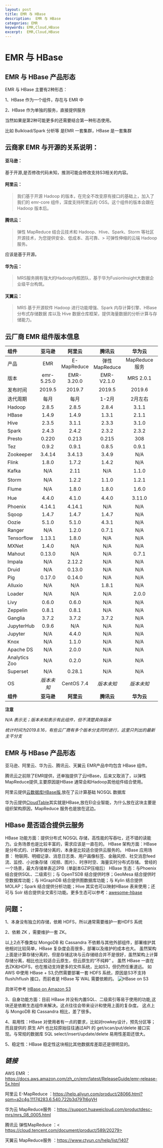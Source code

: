```yaml
---
layout: post
title: EMR 与 HBase
description:  EMR 与 HBase
categories: EMR
keywords: EMR,Cloud,HBase
excerpt:  EMR,Cloud,HBase
---
```


# EMR 与 HBase

## EMR 与 HBase 产品形态

EMR 与 HBase 主要有2种形态：

1、HBase 作为一个组件，存在与 EMR 中

2、HBase 作为单独的服务，直接提供服务

当然如果是第2种可能更多的还需要结合第一种形态使用。

比如 Bulkload/Spark 分析等 是EMR 一套集群，HBase 是一套集群



## 云商家 EMR 与开源的关系说明：


#### 亚马逊：

基于开源,是否修改代码未知，推测可能会修改支持S3相关的内容。

#### 阿里云：

> 我们基于开源 Hadoop 的版本，在完全不改变原有接口的基础上，加入了我们的 emr-core 组件，深度支持阿里云的 OSS。这个组件的版本会跟在 Hadoop 版本后。

#### 腾讯云：

> 弹性 MapReduce 结合云技术和 Hadoop、Hive、Spark、Storm 等社区开源技术，为您提供安全、低成本、高可靠、> 可弹性伸缩的云端 Hadoop 服务。

应该是基于开源。

#### 华为云：

> MRS服务拥有强大的Hadoop内核团队，基于华为FusionInsight大数据企业级平台构筑。

#### 天翼云：

> MRS 基于开源软件 Hadoop 进行功能增强、Spark 内存计算引擎、HBase 分布式存储数据
库以及 Hive 数据仓库框架，提供海量数据的分析计算与存储能力。


## 云厂商 EMR 组件版本信息

| **组件** | **亚马逊**  | **阿里云**  | **腾讯云** | **华为云**  | **天翼云** |
| :------------  |:---------------:|:---------------:|:---------------:|:---------------:| -----:|
| 产品 | EMR  | E-MapReduce  |  弹性 MapReduce | MapReduce 服务  | MapReduce 服务 |
| 版本 |  emr-5.25.0  | EMR-3.20.0  |  EMR-V2.1.0 |  MRS 2.0.1  | 版本未知 |
| 发布时间 | 2019.5  | 2019.7  |  2019.5 | 2019.6  | 未知 |
| 迭代周期 | 每月  | 每月  |  1-2月 | 2月左右  | 未知 |
| Hadoop  | 2.8.5 | 2.8.5 | 2.8.4 | 3.1.1 | 2.7.2 |
| HBase   | 1.4.9 | 1.4.9 | 1.3.1 | 2.1.1 | 1.0.2 |
| Hive    | 2.3.5 | 3.1.1 | 2.3.3 | 3.1.0 | 1.2.1 |
| Spark   | 2.4.3 | 2.4.2 | 2.3.2 | 2.3.2 | 2.1.0 |
| Presto  | 0.220 | 0.213 | 0.215 | 308 | N/A |
| Tez   | 0.9.2 | 0.9.1 | 0.8.5 | 0.9.1 | N/A |
| Zookeeper | 3.4.14 | 3.4.13 | 3.4.9 |  N/A | N/A |
| Flink   | 1.8.0 | 1.7.2 | 1.4.2 | N/A | N/A |
| Kafka   | N/A | 2.11 | N/A | 1.1.0 | 版本未知 |
| Storm   | N/A | 1.2.2 | 1.1.0 | 1.2.1 | 版本未知 |
| Flume | N/A | 1.8.0 | 1.8.0 | 1.6.0 | 版本未知 |
| Hue    | 4.4.0 | 4.1.0 | 4.4.0 | 3.11.0 | 版0本未知 |
| Phoenix | 4.14.1 |  4.14.1 | N/A | N/A | N/A |
| Sqoop | 1.4.7 | 1.4.7 | 1.4.7 |  N/A | N/A |
| Oozie | 5.1.0 | 5.1.0 | 4.3.1 | N/A | N/A |
| Ranger |  N/A | 1.2.0 | 0.7.1 | N/A | N/A |
|Tensorflow | 1.13.1 | 1.8.0 |  N/A |  N/A | N/A |
| MXNet | 1.4.0 | N/A |  N/A |  N/A | N/A |
| Mahout | 0.13.0 | N/A | N/A | 0.7.1| N/A |
| Impala  | N/A | 2.12.2 | N/A | N/A | N/A |
| Druid   | N/A | 0.13.0 | N/A | N/A | N/A |
| Pig | 0.17.0 | 0.14.0 |  N/A |  N/A |N/A |
| Alluxio | N/A | N/A | 1.8.1 | N/A  | N/A |
| Loader | N/A | N/A |  N/A | 2.0.0 | 版本未知 |
| Livy | 0.6.0 | 0.6.0 | N/A | N/A | N/A |
| Zeppelin |0.8.1 | 0.8.1 | N/A | N/A | N/A |
| Ganglia  | 3.7.2 | 3.7.2 | 3.7.2 | N/A | N/A |
| JupyterHub | 0.9.6 | N/A | N/A| N/A  | N/A |
| Jupyter | N/A | 4.4.0 | N/A | N/A | N/A |
| Knox    | N/A | 1.1.0 | N/A | N/A | N/A |
| Apache DS  | N/A  | 2.0.0 | N/A | N/A | N/A |
| Analytics Zoo | N/A  | 0.2.0 | N/A | N/A | N/A |
| Superset | N/A  | 0.28.1 | N/A | N/A | N/A |
| OS | *版本未知* | CentOS 7.4 | *版本未知* | *版本未知* | *版本未知* |
| **组件** | **亚马逊**  | **阿里云**  | **腾讯云** | **华为云**  | **天翼云** |



**注意**

*N/A 表示无；版本未知表示有此组件，但不清楚具体版本*

*统计时间为2019.8.16，有些云厂商有多个版本分支同时进行，这里只列出的最新主干分支*


## EMR 与 HBase 产品形态

亚马逊、阿里云、华为云、腾讯云、天翼云 EMR产品中均包含 HBase 组件。

腾讯云之前除了EMR提供，还单独提供了云HBase，后来又取消了，以弹性MapReduce提供,主要原因是HBase 通常会和Hadoop其他组件结合使用。

阿里云提供[云数据库HBase版](https://cn.aliyun.com/product/hbase),放在了云计算基础 NOSQL 数据库

华为云提供[CloudTable](https://www.huaweicloud.com/product/cloudtable.html)其实就是HBase,放在EI企业智能，为什么放在这块主要是组织架构原因，MapReduce 服务也是放在这边。


## HBase 是否适合提供云服务

HBase 功能方面：提供分布式 NOSQL 存储，高性能的写吞吐，还不错的读能力。业务场景也是比较丰富的，需求应该是一直在的。
HBase 架构方面：HBase 是分布式的、计算存储分离的，本身是比较适合提供云服务的。
HBase 应用场景： 物联网、明细记录、消息日志类、用户画像标签、金融风控、社交消息feed流、监控、小对象存储（视频、图片）、时序时空、海量实时分布式存储。 曾经的一个场景，最大存储单表近2PB（单副本GZIP压缩后）
HBase 生态：与Phoenix 结合提供SQL、二级索引；与 OpenTSDB 结合提供时序；GeoMesa 结合提供时空数据库功能；与 HGraphDB 结合提供图数据库功能；与 Kylin 结合提供 MOLAP；Spark 结合提供分析功能；Hive 其实也可以映射HBase 表来使用；还可与 Solr 结合提供全文索引功能。更多生态可以参考：[awesome-hbase](https://github.com/rayokota/awesome-hbase)

## 问题：

1、本身没有独立的存储，依赖 HDFS，所以通常需要维护一套HDFS 系统

2、依赖 ZK ，需要维护一套 ZK。

以上2点不像类似 MongoDB 和 Cassandra 不依赖与其他外部组件，部署维护其他相对比较简单，HBase 复杂度会高很多，部署以及维护的成本也大。
虽然架构上面是计算存储分离的，但是存储这块与云存储结合并不是很好，虽然架构上计算存储分离，相比也比较适合云原生，但云原生的“不纯粹” 。
虽然 HBase 一直在去ZK和HDFS，也在推动支持更多的文件系统，比如S3，但仍然任重道远。
如 AWS 中使用 HBase + S3,仍然需要部署一套 HDFS 系统，原因是S3不支持 flush/hflush 接口，而前者是 HBase 写 WAL 需要依赖的。
![](/images/posts/hbase/hbase_s3.png "HBase on S3")

具体可参考 [HBase on Amazon S3](https://docs.aws.amazon.com/zh_cn/emr/latest/ReleaseGuide/emr-hbase-s3.html)

3、自身功能方面：目前 HBase 并没有内置SQL、二级索引等易于使用的功能,这块还是依赖生态组件来解决。这点往往会带来设计和使用上面的复杂度。
这点上 与 MongoDB 和 Cassandra 相比，差了很多。

4、易用性：HBase 对使用者有一点的要求，比如对rowkey设计，预先分区等；而且提供的 原生 API 也比较原始往往通过API 的 get/scan/put/delete 接口实现。与常规的数据库 SQL select/insert/update/delete 易用性差距还很大。

5、稳定性：HBase 稳定性这块相比其他数据库差距还是很明显的。



## ***链接***


AWS EMR ：<https://docs.aws.amazon.com/zh_cn/emr/latest/ReleaseGuide/emr-release-5x.html>

阿里云  E-MapReduce ：<https://help.aliyun.com/product/28066.html?spm=a2c4g.11174283.6.540.722b3d79Tt6gVH>

华为云 MapReduce服务 ：<https://support.huaweicloud.com/productdesc-mrs/mrs_08_0005.html>

腾讯云 弹性MapReduce ：< https://cloud.tencent.com/document/product/589/20279>

天翼云 MapReduce服务 ：<https://www.ctyun.cn/help/list/1407>


